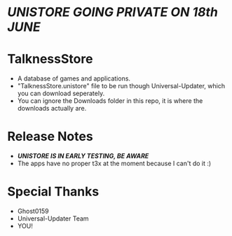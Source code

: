 # ***UNISTORE GOING PRIVATE ON 18th JUNE***

# TalknessStore
- A database of games and applications.
- "TalknessStore.unistore" file to be run though Universal-Updater, which you can download seperately.
- You can ignore the Downloads folder in this repo, it is where the downloads actually are.

# Release Notes
- ***UNISTORE IS IN EARLY TESTING, BE AWARE***
- The apps have no proper t3x at the moment because I can't do it :)

# Special Thanks
- Ghost0159
- Universal-Updater Team
- YOU!

